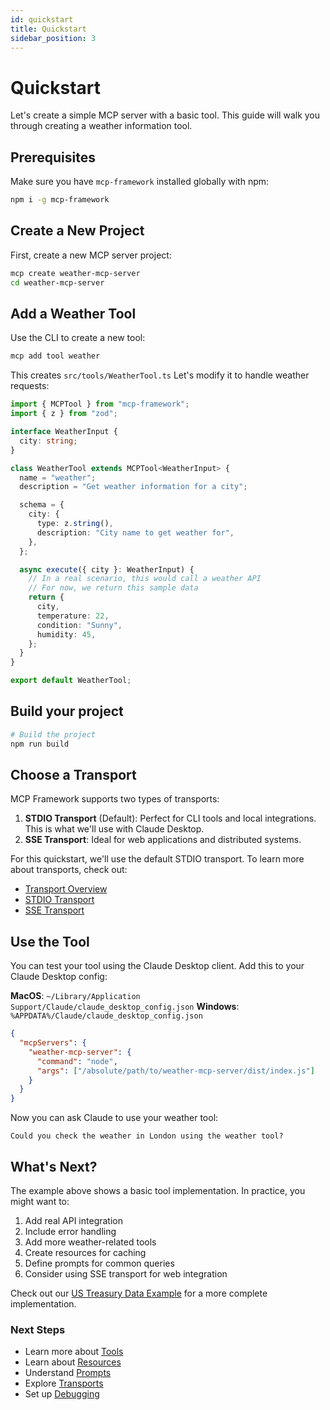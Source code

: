 ```yaml
---
id: quickstart
title: Quickstart
sidebar_position: 3
---
```


# Quickstart

Let's create a simple MCP server with a basic tool. This guide will walk you through creating a weather information tool.

## Prerequisites

Make sure you have `mcp-framework` installed globally with npm:

```bash
npm i -g mcp-framework
```

## Create a New Project

First, create a new MCP server project:

```bash
mcp create weather-mcp-server
cd weather-mcp-server
```

## Add a Weather Tool

Use the CLI to create a new tool:

```bash
mcp add tool weather
```

This creates `src/tools/WeatherTool.ts` Let's modify it to handle weather requests:

```typescript
import { MCPTool } from "mcp-framework";
import { z } from "zod";

interface WeatherInput {
  city: string;
}

class WeatherTool extends MCPTool<WeatherInput> {
  name = "weather";
  description = "Get weather information for a city";

  schema = {
    city: {
      type: z.string(),
      description: "City name to get weather for",
    },
  };

  async execute({ city }: WeatherInput) {
    // In a real scenario, this would call a weather API
    // For now, we return this sample data
    return {
      city,
      temperature: 22,
      condition: "Sunny",
      humidity: 45,
    };
  }
}

export default WeatherTool;
```

## Build your project

```bash
# Build the project
npm run build
```

## Choose a Transport

MCP Framework supports two types of transports:

1. **STDIO Transport** (Default): Perfect for CLI tools and local integrations. This is what we'll use with Claude Desktop.
2. **SSE Transport**: Ideal for web applications and distributed systems.

For this quickstart, we'll use the default STDIO transport. To learn more about transports, check out:
- [Transport Overview](Transports/overview.md)
- [STDIO Transport](Transports/stdio.md)
- [SSE Transport](Transports/sse.md)

## Use the Tool

You can test your tool using the Claude Desktop client. Add this to your Claude Desktop config:

**MacOS**: `~/Library/Application Support/Claude/claude_desktop_config.json`
**Windows**: `%APPDATA%/Claude/claude_desktop_config.json`

```json
{
  "mcpServers": {
    "weather-mcp-server": {
      "command": "node",
      "args": ["/absolute/path/to/weather-mcp-server/dist/index.js"]
    }
  }
}
```

Now you can ask Claude to use your weather tool:

```
Could you check the weather in London using the weather tool?
```

## What's Next?

The example above shows a basic tool implementation. In practice, you might want to:

1. Add real API integration
2. Include error handling
3. Add more weather-related tools
4. Create resources for caching
5. Define prompts for common queries
6. Consider using SSE transport for web integration

Check out our [US Treasury Data Example](https://github.com/QuantGeekDev/fiscal-data-mcp) for a more complete implementation.

### Next Steps

- Learn more about [Tools](Tools/tools-overview)
- Learn about [Resources](Resources/resources-overview)
- Understand [Prompts](Prompts/prompts-overview)
- Explore [Transports](Transports/overview.md)
- Set up [Debugging](debugging)
